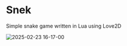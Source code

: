 # Snek

Simple snake game written in Lua using Love2D

![2025-02-23 16-17-00](https://github.com/user-attachments/assets/9451d4da-a446-45d3-a812-f55ced4c234a)
